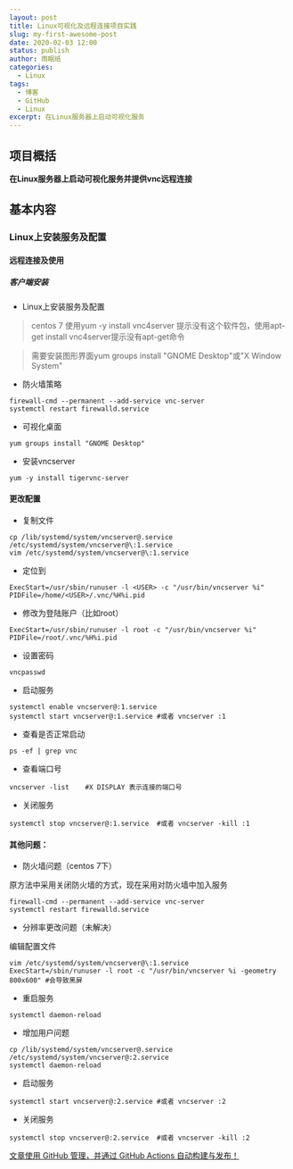 ```yaml
---
layout: post
title: Linux可视化及远程连接项目实践
slug: my-first-awesome-post
date: 2020-02-03 12:00
status: publish
author: 雨眠纸
categories: 
  - Linux
tags: 
  - 博客
  - GitHub
  - Linux
excerpt: 在Linux服务器上启动可视化服务
---
```


## 项目概括
**在Linux服务器上启动可视化服务并提供vnc远程连接**

## 基本内容

### Linux上安装服务及配置
#### 远程连接及使用
##### 客户端安装

* Linux上安装服务及配置

> centos 7 使用yum -y install vnc4server 提示没有这个软件包，使用apt-get install vnc4server提示没有apt-get命令

> 需要安装图形界面yum groups install "GNOME Desktop"或"X Window System"

* 防火墙策略
```
firewall-cmd --permanent --add-service vnc-server
systemctl restart firewalld.service
```
* 可视化桌面
```
yum groups install "GNOME Desktop"
```
* 安装vncserver
```
yum -y install tigervnc-server
```

#### 更改配置

* 复制文件
```
cp /lib/systemd/system/vncserver@.service /etc/systemd/system/vncserver@\:1.service
vim /etc/systemd/system/vncserver@\:1.service
```
* 定位到
```
ExecStart=/usr/sbin/runuser -l <USER> -c "/usr/bin/vncserver %i"
PIDFile=/home/<USER>/.vnc/%H%i.pid
```
* 修改为登陆账户（比如root）
```
ExecStart=/usr/sbin/runuser -l root -c "/usr/bin/vncserver %i"
PIDFile=/root/.vnc/%H%i.pid
```
* 设置密码
```
vncpasswd
```
* 启动服务
```
systemctl enable vncserver@:1.service 
systemctl start vncserver@:1.service #或者 vncserver :1
```
* 查看是否正常启动
```
ps -ef | grep vnc
```
* 查看端口号
```
vncserver -list    #X DISPLAY 表示连接的端口号
```

* 关闭服务
```
systemctl stop vncserver@:1.service  #或者 vncserver -kill :1
```

#### 其他问题：
* 防火墙问题（centos 7下）

原方法中采用关闭防火墙的方式，现在采用对防火墙中加入服务
```
firewall-cmd --permanent --add-service vnc-server
systemctl restart firewalld.service
```

* 分辨率更改问题（未解决）

编辑配置文件
```
vim /etc/systemd/system/vncserver@\:1.service
ExecStart=/sbin/runuser -l root -c "/usr/bin/vncserver %i -geometry 800x600" #会导致黑屏
```
* 重启服务
```
systemctl daemon-reload 
```
* 增加用户问题
```
cp /lib/systemd/system/vncserver@.service /etc/systemd/system/vncserver@:2.service
systemctl daemon-reload
```
* 启动服务
```
systemctl start vncserver@:2.service #或者 vncserver :2
```
* 关闭服务
```
systemctl stop vncserver@:2.service  #或者 vncserver -kill :2
```


<u>文章使用 GitHub 管理，并通过 GitHub Actions 自动构建与发布！</u>
